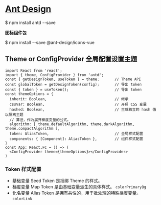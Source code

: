 # [Ant Design](https://ant-design.antgroup.com/index-cn)

  $ npm install antd --save

**图标组件包**

  $ npm install --save @ant-design/icons-vue    

## Theme or ConfigProvider 全局配置设置主题

```tsx
import React from 'react';
import { theme, ConfigProvider } from 'antd';
const { getDesignToken, useToken } = theme;       // Theme API
const globalToken = getDesignToken(config);       // 导出 token
const { token } = useToken();                     // 导出 token
const themeOptions = {
  inherit: Boolean,                               // 继承
  cssVar: Boolean,                                // 开启 CSS 变量
  hashed: Boolean,                                // 生成独立的 hash 值以隔离主题
  // 算法，作为展开梯度变量的公式。
  algorithm: [ theme.defaultAlgorithm, theme.darkAlgorithm, theme.compactAlgorithm ],
  token: AliasToken,                              // 全局样式配置
  components: { [Component]: AliasToken },        // 组件样式配置
}
const App: React.FC = () => (
  <ConfigProvider theme={themeOptions}></ConfigProvider>
)
```

### Token 样式配置

- 基础变量 Seed Token 是捆绑 Theme 的样式。
- 梯度变量 Map Token 是由基础变量派生的具体样式。 `colorPrimaryBg`
- 化名变量 Alias Token 是拥有共性的，用于批处理的特殊梯度变量。`colorLink`